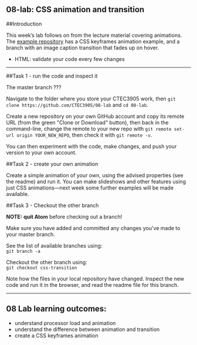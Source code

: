 ## 08-lab: CSS animation and transition

##Introduction

This week’s lab follows on from the lecture material covering animations. The [example repository](https://github.com/CTEC3905/08-lab) has a CSS keyframes animation example, and a branch with an image caption transition that fades up on hover.

- HTML: validate your code every few changes

---

##Task 1 - run the code and inspect it

The master branch ???

Navigate to the folder where you store your CTEC3905 work, then `git clone https://github.com/CTEC3905/08-lab` and `cd 08-lab`.

Create a new repository on your own GitHub account and copy its remote URL (from the green "Clone or Download" button), then back in the command-line, change the remote to your new repo with `git remote set-url origin YOUR_NEW_REPO`, then check it with `git remote -v`.

You can then experiment with the code, make changes, and push your version to your own account.

##Task 2 - create your own animation

Create a simple animation of your own, using the advised properties (see the readme) and run it. You can make slideshows and other features using just CSS animations—next week some further examples will be made available.

##Task 3 - Checkout the other branch

**NOTE:** **quit Atom** before checking out a branch!

Make sure you have added and committed any changes you've made to your master branch.

See the list of available branches using:  
`git branch -a`

Checkout the other branch using:  
`git checkout css-transition`

Note how the files in your local repository have changed. Inspect the new code and run it in the browser, and read the readme file for this branch.

---

## 08 Lab learning outcomes:

- understand processor load and animation
- understand the difference between animation and transition
- create a CSS keyframes animation